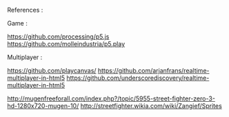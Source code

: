 References :

Game :

https://github.com/processing/p5.js
https://github.com/molleindustria/p5.play

Multiplayer :

https://github.com/playcanvas/
https://github.com/arjanfrans/realtime-multiplayer-in-html5
https://github.com/underscorediscovery/realtime-multiplayer-in-html5

http://mugenfreeforall.com/index.php?/topic/5955-street-fighter-zero-3-hd-1280x720-mugen-10/
http://streetfighter.wikia.com/wiki/Zangief/Sprites